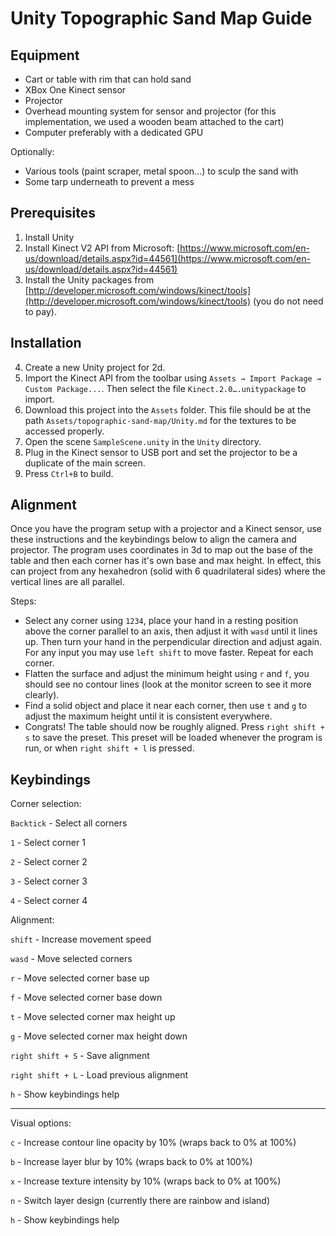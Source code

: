 # Unity Topographic Sand Map Guide

## Equipment
- Cart or table with rim that can hold sand
- XBox One Kinect sensor
- Projector
- Overhead mounting system for sensor and projector (for this implementation, we used a wooden beam attached to the cart)
- Computer preferably with a dedicated GPU

Optionally:
- Various tools (paint scraper, metal spoon...) to sculp the sand with
- Some tarp underneath to prevent a mess


## Prerequisites
1. Install Unity
2. Install Kinect V2 API from Microsoft: [https://www.microsoft.com/en-us/download/details.aspx?id=44561](https://www.microsoft.com/en-us/download/details.aspx?id=44561)
3. Install the Unity packages from [http://developer.microsoft.com/windows/kinect/tools](http://developer.microsoft.com/windows/kinect/tools) (you do not need to pay).

## Installation
4. Create a new Unity project for 2d.
5. Import the Kinect API from the toolbar using `Assets → Import Package → Custom Package...`. Then select the file `Kinect.2.0….unitypackage` to import.
6. Download this project into the `Assets` folder. This file should be at the path `Assets/topographic-sand-map/Unity.md` for the textures to be accessed properly.
7. Open the scene `SampleScene.unity` in the `Unity` directory.
8. Plug in the Kinect sensor to USB port and set the projector to be a duplicate of the main screen.
9. Press `Ctrl+B` to build.

## Alignment
Once you have the program setup with a projector and a Kinect sensor, use these instructions and the keybindings below to align the camera and projector. The program uses coordinates in 3d to map out the base of the table and then each corner has it's own base and max height. In effect, this can project from any hexahedron (solid with 6 quadrilateral sides) where the vertical lines are all parallel.

Steps:
- Select any corner using `1234`, place your hand in a resting position above the corner parallel to an axis, then adjust it with `wasd` until it lines up. Then turn your hand in the perpendicular direction and adjust again. For any input you may use `left shift` to move faster. Repeat for each corner.
- Flatten the surface and adjust the minimum height using `r` and `f`, you should see no contour lines (look at the monitor screen to see it more clearly).
- Find a solid object and place it near each corner, then use `t` and `g` to adjust the maximum height until it is consistent everywhere.
- Congrats! The table should now be roughly aligned. Press `right shift + s` to save the preset. This preset will be loaded whenever the program is run, or when `right shift + l` is pressed.

## Keybindings

Corner selection:

`Backtick` - Select all corners

`1` - Select corner 1

`2` - Select corner 2

`3` - Select corner 3

`4` - Select corner 4

Alignment:

`shift` - Increase movement speed

`wasd` - Move selected corners

`r` - Move selected corner base up

`f` - Move selected corner base down

`t` - Move selected corner max height up

`g` - Move selected corner max height down

`right shift + S` - Save alignment

`right shift + L` - Load previous alignment

`h` - Show keybindings help

---

Visual options:

`c` - Increase contour line opacity by 10% (wraps back to 0% at 100%)

`b` - Increase layer blur by 10% (wraps back to 0% at 100%)

`x` - Increase texture intensity by 10% (wraps back to 0% at 100%)

`n` - Switch layer design (currently there are rainbow and island)

`h` - Show keybindings help
